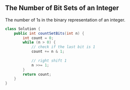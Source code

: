 ## The Number of Bit Sets of an Integer

The number of 1s in the binary representation of an integer.

```java
class Solution {
    public int countSetBits(int n) {
        int count = 0;
        while (n > 0) {
            // check if the last bit is 1
            count += n & 1;
            
            // right shift 1
            n >>= 1;
        }
        return count;
    }
}
```

